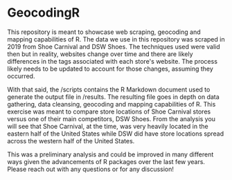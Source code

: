 # GeocodingR
This repository is meant to showcase web scraping, geocoding and mapping capabilities of R. The data we use in this repository was scraped in 2019 from Shoe Carnival and DSW Shoes. The techniques used were valid then but in reality, websites change over time and there are likely differences in the tags associated with each store's website. The process likely needs to be updated to account for those changes, assuming they occurred.

With that said, the /scripts contains the R Markdown document used to generate the output file in /results. The resulting file goes in depth on data gathering, data cleansing, geocoding and mapping capabilities of R. This exercise was meant to compare store locations of Shoe Carnival stores versus one of their main competitors, DSW Shoes. From the analysis you will see that Shoe Carnival, at the time, was very heavily located in the eastern half of the United States while DSW did have store locations spread across the western half of the United States.

This was a preliminary analysis and could be improved in many different ways given the advancements of R packages over the last few years. Please reach out with any questions or for any discussion!